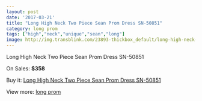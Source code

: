 ```yaml
---
layout: post
date: '2017-03-21'
title: "Long High Neck Two Piece Sean Prom Dress SN-50851"
category: long prom
tags: ["high","neck","unique","sean","long"]
image: http://img.transblink.com/23893-thickbox_default/long-high-neck-two-piece-sean-prom-dress-sn-50851.jpg
---
```

Long High Neck Two Piece Sean Prom Dress SN-50851

On Sales: **$358**
<a href="https://www.transblink.com/en/long-prom/7579-long-high-neck-two-piece-sean-prom-dress-sn-50851.html"><amp-img layout="responsive" width="600" height="600" src="//img.transblink.com/23893-thickbox_default/long-high-neck-two-piece-sean-prom-dress-sn-50851.jpg" alt="Long High Neck Two Piece Sean Prom Dress SN-50851 0" /></a>
<a href="https://www.transblink.com/en/long-prom/7579-long-high-neck-two-piece-sean-prom-dress-sn-50851.html"><amp-img layout="responsive" width="600" height="600" src="//img.transblink.com/23894-thickbox_default/long-high-neck-two-piece-sean-prom-dress-sn-50851.jpg" alt="Long High Neck Two Piece Sean Prom Dress SN-50851 1" /></a>

Buy it: [Long High Neck Two Piece Sean Prom Dress SN-50851](https://www.transblink.com/en/long-prom/7579-long-high-neck-two-piece-sean-prom-dress-sn-50851.html "Long High Neck Two Piece Sean Prom Dress SN-50851")

View more: [long prom](https://www.transblink.com/en/58-long-prom "long prom")